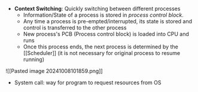 - **Context Switching**: Quickly switching between different processes
	- Information/State of a process is stored in *process control block*.
	- Any time a process is pre-empted/interrupted, its state is stored and control is transferred to the other process
	- New process's PCB (Process control block) is loaded into CPU and runs
	- Once this process ends, the next process is determined by the [[Scheduler]] (it is not necessary for original process to resume running)


![[Pasted image 20241008101859.png]]
- System call: way for program to request resources from OS
